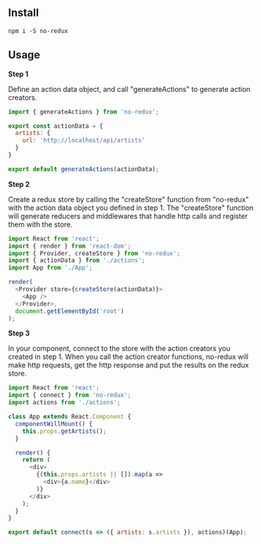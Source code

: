 ## Install

`npm i -S no-redux`

## Usage

**Step 1**

Define an action data object, and call "generateActions" to generate action creators.

```js
import { generateActions } from 'no-redux';

export const actionData = {
  artists: {
    url: 'http://localhost/api/artists'
  }
}

export default generateActions(actionData);
```

**Step 2**

Create a redux store by calling the "createStore" function from "no-redux" with the action data object you defined in step 1. The "createStore" function will generate reducers and middlewares that handle http calls and register them with the store.

```js
import React from 'react';
import { render } from 'react-dom';
import { Provider, createStore } from 'no-redux';
import { actionData } from './actions';
import App from './App';

render(
  <Provider store={createStore(actionData)}>
    <App />  
  </Provider>,
  document.getElementById('root')
);
```

**Step 3**

In your component, connect to the store with the action creators you created in step 1. When you call the action creator functions, no-redux will make http requests, get the http response and put the results on the redux store.

```js
import React from 'react';
import { connect } from 'no-redux';
import actions from './actions';

class App extends React.Component {
  componentWillMount() {
    this.props.getArtists();
  }

  render() {
    return (
      <div>
        {(this.props.artists || []).map(a => 
          <div>{a.name}</div>
        )}
      </div>
    );
  }
}

export default connect(s => ({ artists: s.artists }), actions)(App);
```
